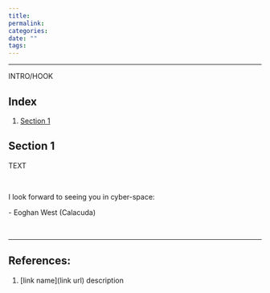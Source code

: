 ```yaml
---
title: 
permalink: 
categories: 
date: ""
tags:
---
```


---


INTRO/HOOK

## Index
1. [Section 1](#section-1)

## Section 1

TEXT

<br>

I look forward to seeing you in cyber-space:

\- Eoghan West (Calacuda)

<br>

<hr style="text-align:center">

## References:
1. [link name](link url) description